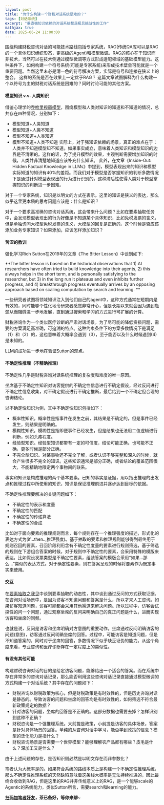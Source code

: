 ```yaml
---
layout: post
title: "为什么构建一个财税对话系统是难的？"
tags: [对话系统]
excerpt: "垂直强知识依赖的对话系统都是极具挑战性的工作"
mathjax: true
date: 2025-06-24 11:00:00
---
```


围绕构建财税咨询对话的可能技术路线包括专家系统，RAG(传统QA库可以是RAG的一个具体知识组织形态，更高级的Agent)和模型微调。RAG的核心在于知识而非技术，当然可以在技术侧通过模型微调等方式形成适配领域的基础模型能力。这种条件下，如何构建一个符号系统(可能是专家系统)来形成技术壁垒可能就是一个重要问题。当然这里未必是清一色的符号解决方案，实际是符号和连接在狭义上的整合。
这样的系统是否在效果上一定优于RAG？
这篇文章试图解释为什么构建一个以符号为主的财税对话系统是困难的？同时讨论可能的其他方案。

#### 模型知识 v.s. 人类知识

借鉴心理学的[乔哈里视窗模型](https://zh.wikipedia.org/wiki/%E5%91%A8%E5%93%88%E9%87%8C%E7%AA%97)，围绕模型和人类对知识的知道和不知道的情况，总共存在四种情况，分别如下：
+ 模型知道+人类知道
+ 模型知道+人类不知道
+ 模型不知道+人类知道
+ 模型不知道+人类不知道
实际上，对于强知识依赖的场景，真正的难点在于：人类并不知道模型知不知道。如果事实成立，意味着人类知识和模型知识的边界是不清晰的。这样的话，为了提升模型的效果，主观判断需要增加知识的时候，人类并非清楚地知道应该补充什么知识。
此外，在文章《Inside-Out: Hidden Factual Knowledge in LLMs》中提到，模型表现出来的知识和模型实际知道的知识有40%的差距。而我们对于模型是否掌握知识的判断多数情况下是通过针对模型表现出的行为进行识别的。这种滞后性使得人类对于模型掌握知识的判断进一步困难。

对于一个专家系统，知识是以明文的方式在表示。这里的知识是狭义的表达，那么似乎这里更本质的思考问题应该是：什么是知识？

对于一个要求高准确的咨询对话系统，这会带来什么问题？比如在要素抽取任务中，会发现模型表现出的行为好像是不知道某个具体知识，比如免税发票的含义，但是单独询问大模型免税发票的含义，大模型的回复是正确的。这个时候是否应该添加业务专家知识？如果添加，应该怎样添加知识？

#### 苦涩的教训

强化学习Rich Sutton在2019年的文章《The Bitter Lesson》中谈到如下:

**The bitter lesson is based on the historical observations that 1) AI researchers have often tried to build knowledge into their agents, 2) this always helps in the short term, and is personally satisfying to the researcher, but 3) in the long run it plateaus and even inhibits further progress, and 4) breakthrough progress eventually arrives by an opposing approach based on scaling computation by search and learning. **

一些研究者试图将领域知识注入到他们自己的agent中，这种方式通常在短期内是有效的，同时能够个性化地令研究者感觉非常开心，但是长期以来就会因为遇到瓶颈从而阻碍进一步地发展，直到通过搜索和学习的方式进行可扩展的计算。

财税咨询作为一个类似医疗诊断的严肃对话场景，为了尽可能的降低资损问题，需要的方案满足高准确，可追溯的特点。这种约束条件下的方案多数情况下是满足（1）和（2）的，这也意味着大概率会遇到（3），至于能否以及什么时候遇到(4)是未知的。

LLM的成功进一步地在验证Sutton的观点。

#### 不确定性推理（不精确推理）

不确定性几乎是财税咨询对话系统推理的复杂度和难度的唯一原因。

坐席基于不确定性知识对访客提供的不确定性信息进行不确定假设，经过反问进行不确定性信息收集，对不确定假设进行不确定推断，最后给到一个不确定但合理的咨询结论。

以不确定性知识为例，其中不确定性知识包括如下：
+ 概率性知识。概率性是指事件在发生之前，其结果是不确定的，但是事件已经发生，则结果是明确的。
+ 模糊性知识。模糊性是指即便事件已经发生，但是结果也无法用二值逻辑进行判断，例如头疼程度。
+ 经验型知识。经验型知识都带有一定的可信度，结论可能正确，也可能不正确，更多时候是部分正确。
+ 不完全型知识。对某事物还不完全了解，或者认识不够完整和深入的时候，就会产生很多不完全的知识。这些知识通常是部分正确，或者结论的覆盖范围很大，不能精确地限定两个事物间的联系。

事实和知识是构成推理的两个基本要素。已知的事实是证据，用以指出推理的出发点和推理过程中所使用的知识，知识是保证推理前进并逐步达到目标的依据。

不确定性推理要解决的关键问题如下：
+ 不确定性的表示和度量
+ 不确定性的匹配
+ 不确定性的传递算法
+ 不确定性的合成

比如对于面向要素的推理规则而言，每个规则存在一个推理强度的描述，形式化的表达方式为(if...then..,推理强度)。基于抽取的要素和推理规则能够得到最终用于规则召回的要素，召回阶段利用含有不确定性度量的要素进行规则筛选，基于筛选的规则在下游组合答案的时候，对于规则中不确定性的要素，会采用特殊的模版来表达，比如假设发票类型是不确定性要素，组装答案的模版会采用“如果...那么...”类似的表达方式，对于确定性要素，则在答案呈现的时候将要素作为既定事实来使用。

#### 交互

在[要素抽取之我见](https://zhpmatrix.github.io/2025/06/24/taskbot-entity-extractor/)中谈到要素抽取的动态性，其中谈到通过反问的方式获取证据。在咨询对话场景中，是因为访客不知道问题和答案是什么，所以才来人工咨询。如果访客知道问题，访客可能都会采用其他渠道来解决问题。所以过程中，访客会试探性的问一个问题，通过观察坐席的反问来明确自己的真正问题是什么，进而实现访客和坐席的同频。

也就是说，反问是访客和坐席明确对方意图的重要动作。坐席通过反问明确访客的问题(意图)，访客通过反问明确坐席的回答。过程中，可能访客是知道问题，但是不知道答案的，同时对于坐席的回答，多数情况下似乎缺乏证伪的能力。从这个角度来看，专业咨询和医疗诊断存在一定程度上的类似性。

#### 有没有其他可能

构建财税咨询对话的目的是给定访客问题，能够给出一个适合的答案。而在系统中存在非常多的咨询对话记录，那么能否利用这些咨询对话记录直接通过模型微调的方式构建一个对话系统？其中存在的问题如下：
+ 财税咨询以财税政策为核心，但是财税政策是有时效性的，但是历史咨询对话是静态的。导致访客的问题和坐席的回答均是有时效性的，如何筛选不符合最新政策规定的数据？
+ 针对访客的问题，坐席的回答是不正确的。这部分数据也需要去掉？怎样识别到这种不正确？
+ 财税咨询是一个强推理系统。大前提是政策，小前提是访客的具体场景，答案是针对具体场景的回答。单纯的从咨询对话中学习，能否学到政策的信息？模型的泛化能力是指什么？
+ 财税咨询场景是否需要一个世界模型？能够理解农产品都有哪些？皮毛是什么？深加工又是什么？

由于上述问题的存在，是否知识侧必然是以明文存在而非参数化？

笔者认为大概率是的。如果符合系统的路线本质上是构建一个不确定性推理系统，那么不确定性推理系统的天然缺陷意味着这条线大概率是无法持续推进的，因此最终会收敛到RAG，但是这里的RAG并非传统意义上的RAG，是一个能够scale的Agentic的系统能力，类似Sutton所言，需要search和learning的能力。

**[扫码加笔者好友](https://zhpmatrix.github.io/about/)，茶已备好，等你来聊~**
